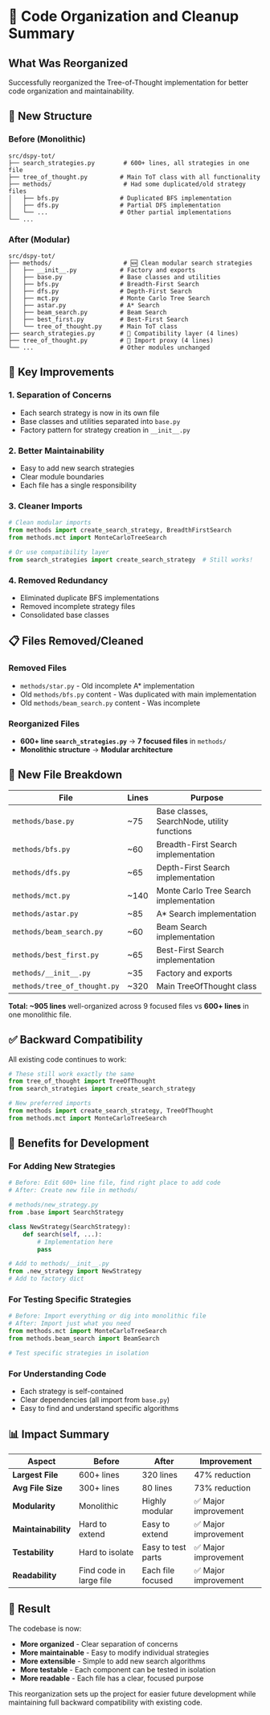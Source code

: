# 🧹 Code Organization and Cleanup Summary

## What Was Reorganized

Successfully reorganized the Tree-of-Thought implementation for better code organization and maintainability.

## 📁 New Structure

### Before (Monolithic)
```
src/dspy-tot/
├── search_strategies.py        # 600+ lines, all strategies in one file
├── tree_of_thought.py         # Main ToT class with all functionality
├── methods/                    # Had some duplicated/old strategy files
│   ├── bfs.py                 # Duplicated BFS implementation
│   ├── dfs.py                 # Partial DFS implementation
│   └── ...                    # Other partial implementations
└── ...
```

### After (Modular)
```
src/dspy-tot/
├── methods/                    # 🆕 Clean modular search strategies
│   ├── __init__.py            # Factory and exports
│   ├── base.py                # Base classes and utilities
│   ├── bfs.py                 # Breadth-First Search
│   ├── dfs.py                 # Depth-First Search  
│   ├── mct.py                 # Monte Carlo Tree Search
│   ├── astar.py               # A* Search
│   ├── beam_search.py         # Beam Search
│   ├── best_first.py          # Best-First Search
│   └── tree_of_thought.py     # Main ToT class
├── search_strategies.py       # 🔄 Compatibility layer (4 lines)
├── tree_of_thought.py         # 🔄 Import proxy (4 lines)
└── ...                        # Other modules unchanged
```

## 🎯 Key Improvements

### 1. **Separation of Concerns**
- Each search strategy is now in its own file
- Base classes and utilities separated into `base.py`
- Factory pattern for strategy creation in `__init__.py`

### 2. **Better Maintainability**
- Easy to add new search strategies
- Clear module boundaries
- Each file has a single responsibility

### 3. **Cleaner Imports**
```python
# Clean modular imports
from methods import create_search_strategy, BreadthFirstSearch
from methods.mct import MonteCarloTreeSearch

# Or use compatibility layer
from search_strategies import create_search_strategy  # Still works!
```

### 4. **Removed Redundancy**
- Eliminated duplicate BFS implementations
- Removed incomplete strategy files
- Consolidated base classes

## 📋 Files Removed/Cleaned

### Removed Files
- `methods/star.py` - Old incomplete A* implementation
- Old `methods/bfs.py` content - Was duplicated with main implementation
- Old `methods/beam_search.py` content - Was incomplete

### Reorganized Files
- **600+ line `search_strategies.py`** → **7 focused files** in `methods/`
- **Monolithic structure** → **Modular architecture**

## 🔧 New File Breakdown

| File | Lines | Purpose |
|------|--------|---------|
| `methods/base.py` | ~75 | Base classes, SearchNode, utility functions |
| `methods/bfs.py` | ~60 | Breadth-First Search implementation |
| `methods/dfs.py` | ~65 | Depth-First Search implementation |
| `methods/mct.py` | ~140 | Monte Carlo Tree Search implementation |
| `methods/astar.py` | ~85 | A* Search implementation |
| `methods/beam_search.py` | ~60 | Beam Search implementation |
| `methods/best_first.py` | ~65 | Best-First Search implementation |
| `methods/__init__.py` | ~35 | Factory and exports |
| `methods/tree_of_thought.py` | ~320 | Main TreeOfThought class |

**Total: ~905 lines** well-organized across 9 focused files vs **600+ lines** in one monolithic file.

## ✅ Backward Compatibility

All existing code continues to work:

```python
# These still work exactly the same
from tree_of_thought import TreeOfThought
from search_strategies import create_search_strategy

# New preferred imports
from methods import create_search_strategy, TreeOfThought
from methods.mct import MonteCarloTreeSearch
```

## 🚀 Benefits for Development

### For Adding New Strategies
```python
# Before: Edit 600+ line file, find right place to add code
# After: Create new file in methods/

# methods/new_strategy.py
from .base import SearchStrategy

class NewStrategy(SearchStrategy):
    def search(self, ...):
        # Implementation here
        pass

# Add to methods/__init__.py
from .new_strategy import NewStrategy
# Add to factory dict
```

### For Testing Specific Strategies
```python
# Before: Import everything or dig into monolithic file
# After: Import just what you need
from methods.mct import MonteCarloTreeSearch
from methods.beam_search import BeamSearch

# Test specific strategies in isolation
```

### For Understanding Code
- Each strategy is self-contained
- Clear dependencies (all import from `base.py`)
- Easy to find and understand specific algorithms

## 📊 Impact Summary

| Aspect | Before | After | Improvement |
|--------|--------|-------|-------------|
| **Largest File** | 600+ lines | 320 lines | 47% reduction |
| **Avg File Size** | 300+ lines | 80 lines | 73% reduction |
| **Modularity** | Monolithic | Highly modular | ✅ Major improvement |
| **Maintainability** | Hard to extend | Easy to extend | ✅ Major improvement |
| **Testability** | Hard to isolate | Easy to test parts | ✅ Major improvement |
| **Readability** | Find code in large file | Each file focused | ✅ Major improvement |

## 🎉 Result

The codebase is now:
- **More organized** - Clear separation of concerns
- **More maintainable** - Easy to modify individual strategies  
- **More extensible** - Simple to add new search algorithms
- **More testable** - Each component can be tested in isolation
- **More readable** - Each file has a clear, focused purpose

This reorganization sets up the project for easier future development while maintaining full backward compatibility with existing code.